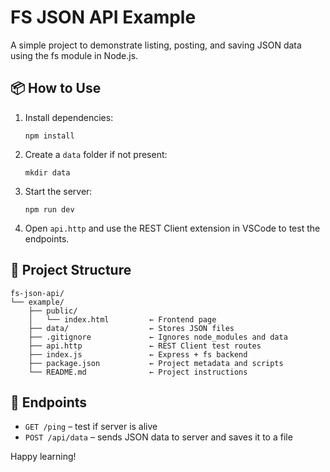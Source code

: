 # FS JSON API Example

A simple project to demonstrate listing, posting, and saving JSON data using the fs module in Node.js.

## 📦 How to Use

1. Install dependencies:
   ```
   npm install
   ```

2. Create a `data` folder if not present:
   ```
   mkdir data
   ```

3. Start the server:
   ```
   npm run dev
   ```

4. Open `api.http` and use the REST Client extension in VSCode to test the endpoints.

## 📁 Project Structure

```
fs-json-api/
└── example/
    ├── public/
    │   └── index.html         ← Frontend page
    ├── data/                  ← Stores JSON files
    ├── .gitignore             ← Ignores node_modules and data
    ├── api.http               ← REST Client test routes
    ├── index.js               ← Express + fs backend
    ├── package.json           ← Project metadata and scripts
    └── README.md              ← Project instructions
```

## 🚀 Endpoints

- `GET /ping` – test if server is alive
- `POST /api/data` – sends JSON data to server and saves it to a file

Happy learning!
